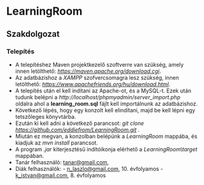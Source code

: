 # LearningRoom
## Szakdolgozat

### Telepítés
- A telepítéshez Maven projektkezelő szoftverre van szükség, amely innen letölthető: *https://maven.apache.org/download.cgi*.
- Az adatbázishoz a *XAMPP* szofvercsomagra lesz szükség, innen letölthető: *https://www.apachefriends.org/hu/download.html*.
- A telepítés után el kell indítani az Apache-ot, és a MySQL-t. Ezek után tudunk belépni a *http://localhost/phpmyadmin/server_import.php*   oldalra ahol a **learning_room.sql** fájlt kell importálnunk az adatbázishoz.
- Következő lépés, hogy egy konzolt kell elindítani, majd be kell lépni egy tetszőleges könyvtárba.
- Ezután ki kell adni a következő parancsot: *git clone https://github.com/eddiefrom/LearningRoom.git* . 
- Miután ez megvan, a konzolban belépünk a *LearningRoom* mappába, és kiadjuk az *mvn install* parancsot.
- A program *.jar* kiterjesztésű indítóikonja elérhető a *LearningRoom\target* mappában.
- Tanár felhasználó: tanar@gmail.com, 
- Diák felhasználók: - n_laszlo@gmail.com, 10. évfolyamos
                     - k_istvan@gmail.com, 8. évfolyamos
